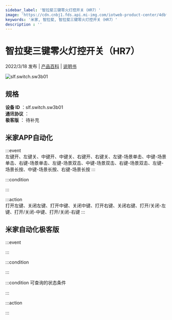 ```yaml
---
sidebar_label: '智拉斐三键零火灯控开关（HR7）'
image: 'https://cdn.cnbj1.fds.api.mi-img.com/iotweb-product-center/4dbf32a8e6e2c0d40fce22abe6b95fe6_1642422654927.png?GalaxyAccessKeyId=AKVGLQWBOVIRQ3XLEW&Expires=9223372036854775807&Signature=eNJQT5SWDqdksRvPRh7+bFmNU54='
keywords: '米家, 智拉斐, 智拉斐三键零火灯控开关（HR7）'
description : ''
---
```

# 智拉斐三键零火灯控开关（HR7）

2022/3/18 发布 | [产品百科](https://home.mi.com/webapp/content/baike/product/index.html?model=slf.switch.sw3b01/) | [说明书](https://home.mi.com/views/introduction.html?model=slf.switch.sw3b01&region=cn)

![slf.switch.sw3b01](https://cdn.cnbj1.fds.api.mi-img.com/iotweb-product-center/4dbf32a8e6e2c0d40fce22abe6b95fe6_1642422654927.png?GalaxyAccessKeyId=AKVGLQWBOVIRQ3XLEW&Expires=9223372036854775807&Signature=eNJQT5SWDqdksRvPRh7+bFmNU54=)

## 规格  
> 
**设备 ID** ：slf.switch.sw3b01  
**通讯协议** ：  
**极客版**  ： 待补充 


## 米家APP自动化  

:::event  
左键开、左键关、中键开、中键关、右键开、右键关、左键-场景单击、中键-场景单击、右键-场景单击、左键-场景双击、中键-场景双击、右键-场景双击、左键-场景长按、中键-场景长按、右键-场景长按
:::

:::condition  

:::

:::action   
打开左键、关闭左键、打开中键、关闭中键、打开右键、关闭右键、打开/关闭-左键、打开/关闭-中键、打开/关闭-右键
:::

## 米家自动化极客版  

:::event  

:::

:::condition  

:::

:::condition 可查询的状态条件  

:::

:::action  

:::

        
